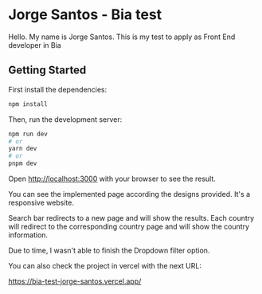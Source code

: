 # Jorge Santos - Bia test
Hello. My name is Jorge Santos. This is my test to apply as Front End developer in Bia

## Getting Started

First install the dependencies:
```bash
npm install
```

Then, run the development server:

```bash
npm run dev
# or
yarn dev
# or
pnpm dev
```

Open [http://localhost:3000](http://localhost:3000) with your browser to see the result.

You can see the implemented page according the designs provided. It's a responsive website.

Search bar redirects to a new page and will show the results. Each country will redirect to the corresponding country page and will show the country information.

Due to time, I wasn't able to finish the Dropdown filter option.

You can also check the project in vercel with the next URL:

https://bia-test-jorge-santos.vercel.app/
